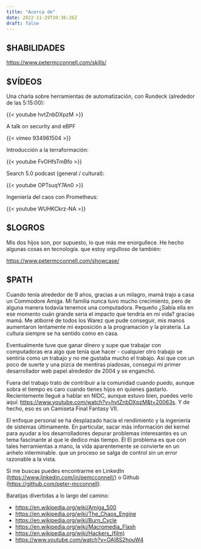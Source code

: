 ```yaml
---
title: "Acerca de"
date: 2022-11-29T20:36:26Z
draft: false
---
```


$HABILIDADES
------------

https://www.petermcconnell.com/skills/


$VÍDEOS
-------

Una charla sobre herramientas de automatización, con Rundeck (alrededor de las 5:15:00):

{{< youtube hvtZnbDXpzM >}}

A talk on security and eBPF

{{< vimeo 934961504 >}}


Introducción a la terraformación:

{{< youtube FvOHfsTmBfo >}}

Search 5.0 podcast (general / cultural):

{{< youtube OPTsuqY7An0 >}}


Ingeniería del caos con Prometheus:

{{< youtube WUHKCkrz-NA >}}


$LOGROS
-------

Mis dos hijos son, por supuesto, lo que más me enorgullece. He hecho algunas cosas en tecnología.
que estoy orgulloso de también:

https://www.petermcconnell.com/showcase/

$PATH
-----

Cuando tenía alrededor de 9 años, gracias a un milagro, mamá trajo a casa un Commodore Amiga.
Mi familia nunca tuvo mucho crecimiento, pero de alguna manera todavía tenemos una computadora. Pequeño
¿Sabía ella en ese momento cuán grande sería el impacto que tendría en mi vida?
gracias mamá. Me atiborré de todos los Warez que pude conseguir, mis manos aumentaron lentamente
mi exposición a la programación y la piratería. La cultura siempre se ha sentido como en casa.

Eventualmente tuve que ganar dinero y supe que trabajar con computadoras era algo que
tenía que hacer - cualquier otro trabajo se sentiría como un trabajo y no me gustaba mucho el trabajo. Asi que
con un poco de suerte y una pizca de mentiras piadosas, conseguí mi primer desarrollador web
papel alrededor de 2004 y se enganchó.

Fuera del trabajo trato de contribuir a la comunidad cuando puedo, aunque sobra
el tiempo es caro cuando tienes hijos en quienes gastarlo. Recientemente llegué a hablar en
NIDC, aunque estuvo bien, puedes verlo aquí:
https://www.youtube.com/watch?v=hvtZnbDXpzM&t=20063s. Y de hecho, eso es un
Camiseta Final Fantasy VII.

El enfoque personal se ha desplazado hacia el rendimiento y la ingeniería de sistemas últimamente.
En particular, sacar más información del kernel para ayudar a los desarrolladores
depurar problemas interesantes es un tema fascinante al que le dedico más tiempo. Él
El problema es que con tales herramientas a mano, la vida aparentemente se convierte en un anhelo interminable.
que un proceso se salga de control sin un error razonable a la vista.

Si me buscas puedes encontrarme en LinkedIn
(https://www.linkedin.com/in/pemcconnell/) o Github (https://github.com/peter-mcconnell).


Baratijas divertidas a lo largo del camino:

- https://en.wikipedia.org/wiki/Amiga_500
- https://en.wikipedia.org/wiki/The_Chaos_Engine
- https://en.wikipedia.org/wiki/Burn_Cycle
- https://en.wikipedia.org/wiki/Macromedia_Flash
- https://en.wikipedia.org/wiki/Hackers_(film)
- https://www.youtube.com/watch?v=OAI8S2houW4
